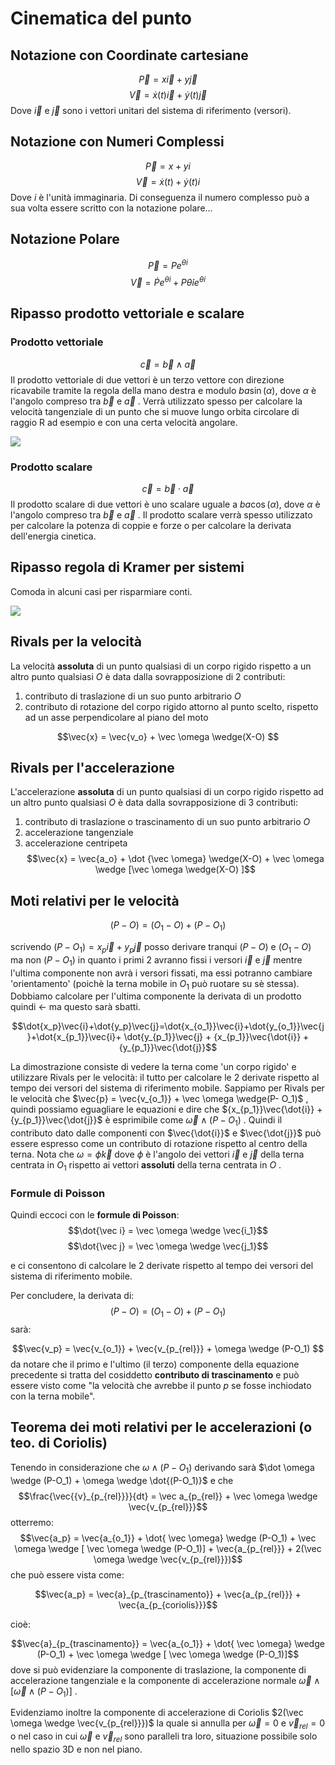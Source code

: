 # Cinematica del punto 
## Notazione con Coordinate cartesiane 
$$\vec P = x \vec i +y \vec j$$
$$\vec V = \dot x(t) \vec i + \dot y(t) \vec j$$
Dove $\vec i$ e $\vec j$ sono i vettori unitari del sistema di riferimento (versori).

## Notazione con Numeri Complessi
$$\vec P = x + y i$$
$$\vec V = \dot x(t) + \dot y(t) i$$
Dove $i$ è l'unità immaginaria. Di conseguenza il numero complesso può a sua volta essere scritto con la notazione polare...

## Notazione Polare
$$\vec P=Pe^{\theta i}$$
$$\vec V= \dot Pe^{\theta i} + P \dot \theta i e^{\theta i}$$

## Ripasso prodotto vettoriale e scalare

### Prodotto vettoriale
$$\vec c = \vec b \wedge \vec a$$
Il prodotto vettoriale di due vettori è un terzo vettore con direzione ricavabile tramite la regola della mano destra e modulo $ba \sin(\alpha)$, dove $\alpha$ è l'angolo compreso tra $\vec b$ e $\vec{a}$ . Verrà utilizzato spesso per calcolare la velocità tangenziale di un punto che si muove lungo orbita circolare di raggio R ad esempio e con una certa velocità angolare.

![](ProdottoVettoriale.png)

### Prodotto scalare
$$\vec c = \vec b \cdot \vec a$$
Il prodotto scalare di due vettori è uno scalare uguale a $ba \cos(\alpha)$, dove $\alpha$ è l'angolo compreso tra $\vec b$ e $\vec{a}$ . Il prodotto scalare verrà spesso utilizzato per calcolare la potenza di coppie e forze o per calcolare la derivata dell'energia cinetica.

## Ripasso regola di Kramer per sistemi
Comoda in alcuni casi per risparmiare conti.


![](Kramer.jpg)


## Rivals per la velocità

La velocità **assoluta** di un punto qualsiasi di un corpo rigido rispetto a un altro punto qualsiasi $O$ è data dalla sovrapposizione di 2 contributi: 
1) contributo di traslazione di un suo punto arbitrario $O$
2) contributo di rotazione del corpo rigido attorno al punto scelto, rispetto ad un asse perpendicolare al piano del moto 

$$\vec{x} = \vec{v_o} + \vec \omega \wedge(X-O) $$

## Rivals per l'accelerazione

L'accelerazione **assoluta** di un punto qualsiasi di un corpo rigido rispetto ad un altro punto qualsiasi $O$ è data dalla sovrapposizione di 3 contributi: 
1) contributo di traslazione o trascinamento di un suo punto arbitrario $O$
2) accelerazione tangenziale
3) accelerazione centripeta 
$$\vec{x} = \vec{a_o} + \dot {\vec \omega} \wedge(X-O)  + \vec \omega \wedge [\vec \omega \wedge(X-O) ]$$


## Moti relativi per le velocità

$$(P-O) = (O_1 - O) + (P-O_1)$$

scrivendo $(P-O_1)=x_p\vec{i}+y_p\vec{j}$ posso derivare tranqui $(P-O)$ e $(O_1 - O)$ ma non $(P-O_1)$ in quanto i primi 2 avranno fissi i versori $\vec{i}$ e $\vec{j}$ mentre l'ultima componente non avrà i versori fissati, ma essi potranno cambiare  'orientamento' (poichè la terna mobile in $O_1$ può ruotare su sè stessa). 
Dobbiamo calcolare per l'ultima componente la derivata di un prodotto quindi $\leftarrow$ ma questo sarà sbatti. 

$$\dot{x_p}\vec{i}+\dot{y_p}\vec{j}=\dot{x_{o_1}}\vec{i}+\dot{y_{o_1}}\vec{j}+\dot{x_{p_1}}\vec{i}+ \dot{y_{p_1}}\vec{j} + {x_{p_1}}\vec{\dot{i}}  +{y_{p_1}}\vec{\dot{j}}$$ 

La dimostrazione consiste di vedere la terna come 'un corpo rigido' e utilizzare Rivals per le velocità: il tutto per calcolare le 2 derivate rispetto al tempo dei versori del sistema di riferimento mobile. 
Sappiamo per Rivals per le velocità che  $\vec{p} = \vec{v_{o_1}} + \vec \omega \wedge(P- O_1)$ , quindi possiamo eguagliare le equazioni e dire che ${x_{p_1}}\vec{\dot{i}}  +{y_{p_1}}\vec{\dot{j}}$ è esprimibile come $\vec \omega \wedge(P-O_1)$ .
Quindi il contributo dato dalle componenti con $\vec{\dot{i}}$ e $\vec{\dot{j}}$ può essere espresso come un contributo di rotazione rispetto al centro della terna. Nota che $\omega = \dot \phi \vec{k}$ dove $\phi$ è l'angolo dei vettori $\vec i$ e $\vec j$  della terna centrata in $O_1$ rispetto ai vettori **assoluti** della terna centrata in $O$ .

### Formule di Poisson
Quindi eccoci con le **formule di Poisson**:
$$\dot{\vec i} = \vec \omega \wedge \vec{i_1}$$
$$\dot{\vec j}  = \vec \omega \wedge \vec{j_1}$$

e ci consentono di calcolare le 2 derivate rispetto al tempo dei versori del sistema di riferimento mobile. 

Per concludere, la derivata di: 
$$(P-O) = (O_1 - O) + (P-O_1)$$
sarà: 

$$\vec{v_p} = \vec{v_{o_1}} + \vec{v_{p_{rel}}} + \omega \wedge (P-O_1) $$
da notare che il primo e l'ultimo (il terzo) componente della equazione precedente si tratta del cosiddetto **contributo di trascinamento** e può essere visto come "la velocità che avrebbe il punto $p$ se fosse inchiodato con la terna mobile". 

## Teorema dei moti relativi per le accelerazioni (o teo. di Coriolis)

Tenendo in considerazione che  $\omega \wedge (P-O_1)$ derivando sarà $\dot \omega \wedge (P-O_1) +  \omega \wedge \dot{(P-O_1)}$  e che $$\frac{\vec{{v}_{p_{rel}}}}{dt} =  \vec a_{p_{rel}} + \vec \omega \wedge \vec{v_{p_{rel}}}$$
otterremo:
$$\vec{a_p} = \vec{a_{o_1}} +  \dot{ \vec \omega} \wedge (P-O_1) + \vec \omega \wedge [ \vec \omega  \wedge (P-O_1)] + \vec{a_{p_{rel}}} + 2(\vec \omega \wedge \vec{v_{p_{rel}}})$$
che può essere vista come:

$$\vec{a_p} = \vec{a}_{p_{trascinamento}}  + \vec{a_{p_{rel}}} + \vec{a_{p_{coriolis}}}$$

cioè: 

$$\vec{a}_{p_{trascinamento}} =  \vec{a_{o_1}} +  \dot{ \vec \omega} \wedge (P-O_1) + \vec \omega \wedge [ \vec \omega  \wedge (P-O_1)]$$
dove si può evidenziare la componente di traslazione, la componente di accelerazione tangenziale e la componente di accelerazione normale $\vec \omega \wedge [ \vec \omega  \wedge (P-O_1)]$ .

Evidenziamo inoltre la componente di accelerazione di Coriolis $2(\vec \omega \wedge \vec{v_{p_{rel}}})$ la quale si annulla per $\vec \omega =0$ e $\vec v_{rel} =0$ o nel caso in cui $\vec \omega$ e $\vec v_{rel}$ sono paralleli tra loro, situazione possibile solo nello spazio 3D e non nel piano. 


